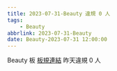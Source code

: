 ```yaml
---
title: 2023-07-31-Beauty 違規 0 人
tags:
    - Beauty
abbrlink: 2023-07-31-Beauty
date: Beauty-2023-07-31 12:00:00
---
```

Beauty 板 [板規連結](https://www.ptt.cc/bbs/Beauty/M.1630069980.A.84B.html)
昨天違規 0 人
